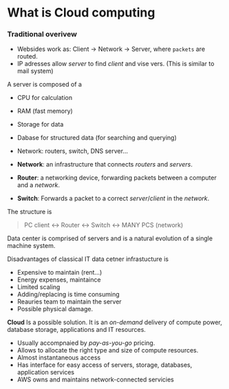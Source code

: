 # What is Cloud computing

### Traditional overivew

- Websides work as: Client -> Network -> Server, where `packets` are routed.
- IP adresses allow _server_ to find _client_ and vise vers. (This is similar to mail system)

A server is composed of a 
- CPU for calculation
- RAM (fast memory)
- Storage for data
- Dabase for structured data (for searching and querying)
- Network: routers, switch, DNS server...

- __Network__: an infrastructure that connects _routers_ and _servers_. 
- __Router__: a networking device, forwarding packets between a computer and a _network_. 
- __Switch__: Forwards a packet to a correct _server_/_client_ in the _network_. 

The structure is 

> PC client <-> Router <-> Switch <-> MANY PCS (network)

Data center is comprised of servers and is a natural evolution of a single machine system. 

Disadvantages of classical IT data cetner infrastucture is 
- Expensive to maintain (rent...)
- Energy expenses, maintaince
- Limited scaling
- Adding/replacing is time consuming
- Reauries team to maintain the server
- Possible physical damage.

__Cloud__ Is a possible solution. It is an _on-demand_ delivery of compute power, database storage, applications and IT resources.  
- Usually accompnaied by _pay-as-you-go_ pricing.  
- Allows to allocate the right type and size of compute resources. 
- Almost instantaneous access
- Has interface for easy access of servers, storage, databases, application services
- AWS owns and maintains network-connected servicies





